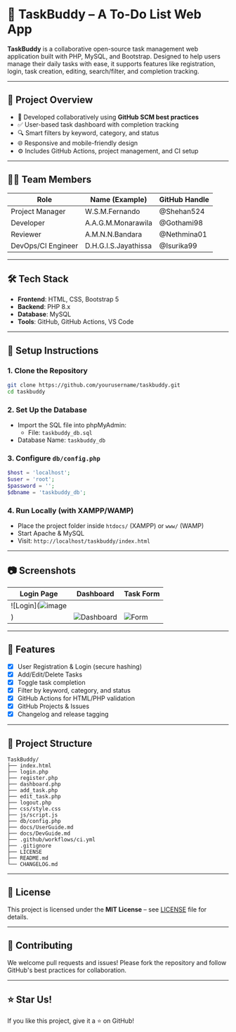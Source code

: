 
# 📝 TaskBuddy – A To-Do List Web App

**TaskBuddy** is a collaborative open-source task management web application built with PHP, MySQL, and Bootstrap. Designed to help users manage their daily tasks with ease, it supports features like registration, login, task creation, editing, search/filter, and completion tracking.

---

## 📌 Project Overview

- 👥 Developed collaboratively using **GitHub SCM best practices**
- ✅ User-based task dashboard with completion tracking
- 🔍 Smart filters by keyword, category, and status
- 🌐 Responsive and mobile-friendly design
- ⚙️ Includes GitHub Actions, project management, and CI setup

---

## 👨‍💻 Team Members

| Role                  | Name (Example)        | GitHub Handle    |
|-----------------------|-----------------------|------------------|
| Project Manager       | W.S.M.Fernando        | @Shehan524       |
| Developer             | A.A.G.M.Monarawila    | @Gothami98       |
| Reviewer              | A.M.N.N.Bandara       | @Nethmina01      |
| DevOps/CI Engineer    | D.H.G.I.S.Jayathissa  | @Isurika99       |

---

## 🛠️ Tech Stack

- **Frontend**: HTML, CSS, Bootstrap 5
- **Backend**: PHP 8.x
- **Database**: MySQL
- **Tools**: GitHub, GitHub Actions, VS Code

---

## 🚀 Setup Instructions

### 1. Clone the Repository
```bash
git clone https://github.com/yourusername/taskbuddy.git
cd taskbuddy
```

### 2. Set Up the Database
- Import the SQL file into phpMyAdmin:
  - File: `taskbuddy_db.sql`
- Database Name: `taskbuddy_db`

### 3. Configure `db/config.php`
```php
$host = 'localhost';
$user = 'root';
$password = '';
$dbname = 'taskbuddy_db';
```

### 4. Run Locally (with XAMPP/WAMP)
- Place the project folder inside `htdocs/` (XAMPP) or `www/` (WAMP)
- Start Apache & MySQL
- Visit: `http://localhost/taskbuddy/index.html`

---

## 📷 Screenshots

| Login Page | Dashboard | Task Form |
|------------|-----------|-----------|
| ![Login](![image](https://github.com/user-attachments/assets/4bfb1901-4c19-44ee-87ff-52435643a8f4)
) | ![Dashboard](screenshots/dashboard.png) | ![Form](screenshots/add_task.png) |

---

## 🧪 Features

- [x] User Registration & Login (secure hashing)
- [x] Add/Edit/Delete Tasks
- [x] Toggle task completion
- [x] Filter by keyword, category, and status
- [x] GitHub Actions for HTML/PHP validation
- [x] GitHub Projects & Issues
- [x] Changelog and release tagging

---

## 📂 Project Structure

```
TaskBuddy/
├── index.html
├── login.php
├── register.php
├── dashboard.php
├── add_task.php
├── edit_task.php
├── logout.php
├── css/style.css
├── js/script.js
├── db/config.php
├── docs/UserGuide.md
├── docs/DevGuide.md
├── .github/workflows/ci.yml
├── .gitignore
├── LICENSE
├── README.md
└── CHANGELOG.md
```

---

## 📄 License

This project is licensed under the **MIT License** – see [LICENSE](LICENSE) file for details.

---

## 🤝 Contributing

We welcome pull requests and issues! Please fork the repository and follow GitHub's best practices for collaboration.

---

## ⭐ Star Us!

If you like this project, give it a ⭐ on GitHub!
